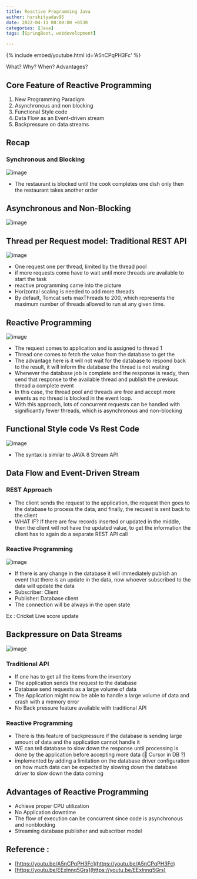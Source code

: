 ```yaml
---
title: Reactive Programming Java
author: harshityadav95
date: 2022-04-11 00:00:00 +0530
categories: [Java]
tags: [SpringBoot, webdevelopment]

---
```


{% include embed/youtube.html id='A5nCPqPH3Fc' %}

What? Why? When? Advantages? 

## Core Feature of Reactive Programming

1.  New Programming Paradigm
2. Asynchronous and non blocking
3. Functional Style code
4. Data Flow as an Event-driven stream
5. Backpressure on data streams

## Recap

### Synchronous and Blocking

![image](https://github.com/harshityadav95/harshityadav95.github.io/assets/14792490/8f0cebaa-8ea1-4bb9-9d64-292175a93c78)


- The restaurant is blocked until  the cook completes one dish only then the restaurant takes another order

## Asynchronous and Non-Blocking

![image](https://github.com/harshityadav95/harshityadav95.github.io/assets/14792490/5e1ba5c3-a978-4247-b3a6-adbf0b3f220f)


## Thread per Request model: Traditional REST API

![image](https://github.com/harshityadav95/harshityadav95.github.io/assets/14792490/4449b751-e762-4c3e-9ceb-01b02d0484e0)


- One request one per thread, limited by the thread pool
- if more requests come have to wait until more threads are available to start the task
- reactive programming came into the picture
- Horizontal scaling is needed to add more threads
- By default, Tomcat sets maxThreads to 200, which represents the maximum number of threads allowed to run at any given time.

## Reactive Programming

![image](https://github.com/harshityadav95/harshityadav95.github.io/assets/14792490/cb3d6d88-057b-40bc-939e-700139696d2f)


- The request comes to application and is assigned to thread 1
- Thread one comes to fetch the value from the database to get the
- The advantage here is it will not wait for the database to respond back to the result, it will inform the database the thread is not waiting
- Whenever the database job is complete and the response is ready, then send that response to the available thread and publish the previous thread a complete event
- In this case, the thread pool and threads are free and accept more events as no thread is blocked in the event loop.
- With this approach, lots of concurrent requests can be handled with significantly fewer threads, which is asynchronous and non-blocking

## Functional Style code Vs Rest Code

![image](https://github.com/harshityadav95/harshityadav95.github.io/assets/14792490/6141869e-ab81-44bc-824a-3f0ec16b6784)

- The syntax is similar to JAVA 8 Stream API

## Data Flow and Event-Driven Stream

### REST Approach

- The client sends the request to the application, the request then goes to the database to process the data, and finally, the request is sent back to the client
- WHAT IF? If there are few records inserted or updated in the middle, then the client will not have the updated value, to get the information the client has to again do a separate REST API call

### Reactive Programming

![image](https://github.com/harshityadav95/harshityadav95.github.io/assets/14792490/b16edad0-a058-41e7-b4c8-2d4bd64af3bc)


- If there is any change in the database it will immediately publish an event that there is an update in the data, now whoever subscribed to the data will update the data
- Subscriber: Client
- Publisher: Database client
- The connection will be always in the open state

Ex : Cricket Live score update 

## Backpressure on Data Streams

![image](https://github.com/harshityadav95/harshityadav95.github.io/assets/14792490/0a069ddb-de55-4e1f-8ac6-d8cfb4d78f4a)


### Traditional API

- If one has to get all the items from the inventory
- The application sends the request to the database
- Database send requests as a large volume of data
- The Application might now be able to handle a large volume of data and crash with a memory error
- No Back pressure feature available with traditional API

### Reactive Programming

- There is this feature of backpressure if the database is sending large amount of data and the application cannot handle it
- WE can tell database to slow down the response until processing is done by the application before accepting more data (🤔 Cursor in DB ?)
- implemented by adding a limitation on the database driver configuration  on how much data can be expected by slowing down the database driver to slow down the data coming

## Advantages of Reactive Programming

- Achieve proper CPU utilization
- No Application downtime
- The flow of execution can be concurrent since code is asynchronous and nonblocking
- Streaming database publisher and subscriber model

## Reference :

- [https://youtu.be/A5nCPqPH3Fc](https://youtu.be/A5nCPqPH3Fc)
- [https://youtu.be/EExlnnq5Grs](https://youtu.be/EExlnnq5Grs)

